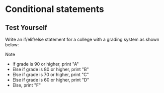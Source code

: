 # Conditional statements
## Test Yourself

Write an if/elif/else statement for a college with a grading system as shown below:

>[!NOTE]
> - If grade is 90 or higher, print "A"
> - Else if grade is 80 or higher, print "B"
> - Else if grade is 70 or higher, print "C"
> - Else if grade is 60 or higher, print "D"
> - Else, print "F"

